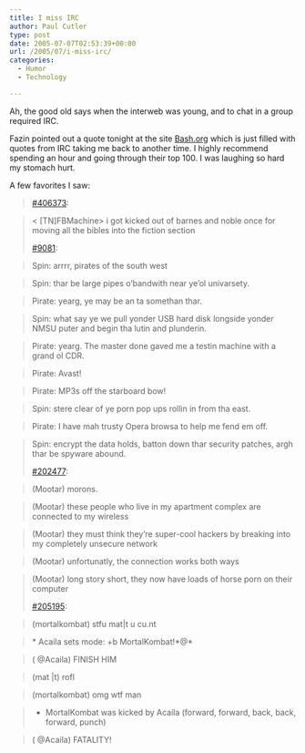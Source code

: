 ```yaml
---
title: I miss IRC
author: Paul Cutler
type: post
date: 2005-07-07T02:53:39+00:00
url: /2005/07/i-miss-irc/
categories:
  - Humor
  - Technology

---
```

Ah, the good old says when the interweb was young, and to chat in a group required IRC.

Fazin pointed out a quote tonight at the site [Bash.org][1] which is just filled with quotes from IRC taking me back to another time. I highly recommend spending an hour and going through their top 100. I was laughing so hard my stomach hurt.

A few favorites I saw:

> [#406373][2]:
  
> < [TN]FBMachine> i got kicked out of barnes and noble once for moving all the bibles into the fiction section
> 
> [#9081][3]:
  
> Spin: arrrr, pirates of the south west
  
> Spin: thar be large pipes o&#8217;bandwith near ye&#8217;ol univarsety.
  
> Pirate: yearg, ye may be an ta somethan thar.
  
> Spin: what say ye we pull yonder USB hard disk longside yonder NMSU puter and begin tha lutin and plunderin.
  
> Pirate: yearg. The master done gaved me a testin machine with a grand ol CDR.
  
> Pirate: Avast!
  
> Pirate: MP3s off the starboard bow!
  
> Spin: stere clear of ye porn pop ups rollin in from tha east.
  
> Pirate: I have mah trusty Opera browsa to help me fend em off.
  
> Spin: encrypt the data holds, batton down thar security patches, argh thar be spyware abound.
> 
> [#202477][4]:
  
> (Mootar) morons.
  
> (Mootar) these people who live in my apartment complex are connected to my wireless
  
> (Mootar) they must think they&#8217;re super-cool hackers by breaking into my completely unsecure network
  
> (Mootar) unfortunatly, the connection works both ways
  
> (Mootar) long story short, they now have loads of horse porn on their computer
> 
> [#205195][5]:
  
> (mortalkombat) stfu mat|t u cu.nt
  
> \* Acaila sets mode: +b MortalKombat!\*@*
  
> ( @Acaila) FINISH HIM
  
> (mat |t) rofl
  
> (mortalkombat) omg wtf man
  
> * MortalKombat was kicked by Acaila (forward, forward, back, back, forward, punch)
  
> ( @Acaila) FATALITY!

 [1]: http://www.bash.org/
 [2]: http://www.bash.org/?406373
 [3]: http://www.bash.org/?9081
 [4]: http://www.bash.org/?202477
 [5]: http://www.bash.org/?205195